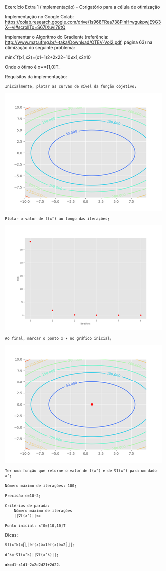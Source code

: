 Exercício Extra 1 (implementação) - Obrigatório para a célula de otimização

Implementação no Google Colab: https://colab.research.google.com/drive/1s968FRea738PlnHrwgukpwjE9G3X--vi#scrollTo=S67lXuvl78tQ

Implementar o Algoritmo do Gradiente (referência: http://www.mat.ufmg.br/~taka/Download/OTEV-Vol2.pdf, página 63) na otimização do seguinte problema:

minx¯f(x1,x2)=(x1−1)2+2x22−10≤x1,x2≤10

Onde o ótimo é x∗=[1,0]T.

Requisitos da implementação:

    Inicialmente, plotar as curvas de nível da função objetivo;
![alt text](https://github.com/thaleshsp2/GradientDescent/blob/master/fob.png?raw=true)

    Plotar o valor de f(x¯) ao longo das iterações;
![alt text](https://github.com/thaleshsp2/GradientDescent/blob/master/iterations.png?raw=true)

    Ao final, marcar o ponto x¯∗ no gráfico inicial;
![alt text](https://github.com/thaleshsp2/GradientDescent/blob/master/min.png?raw=true)

    Ter uma função que retorne o valor de f(x¯) e de ∇f(x¯) para um dado x¯;

    Número máximo de iterações: 100;

    Precisão ϵ=10−2;

    Critérios de parada:
        Número máximo de iterações
        ||∇f(x¯)||≤ϵ

    Ponto inicial: x¯0=[10,10]T

Dicas:

    ∇f(x¯k)=⎡⎣⎢∂f(x)∂x1∂f(x)∂x2⎤⎦⎥;

    d¯k=−∇f(x¯k)||∇f(x¯k)||;

    αk=d1−x1d1−2x2d2d21+2d22.




